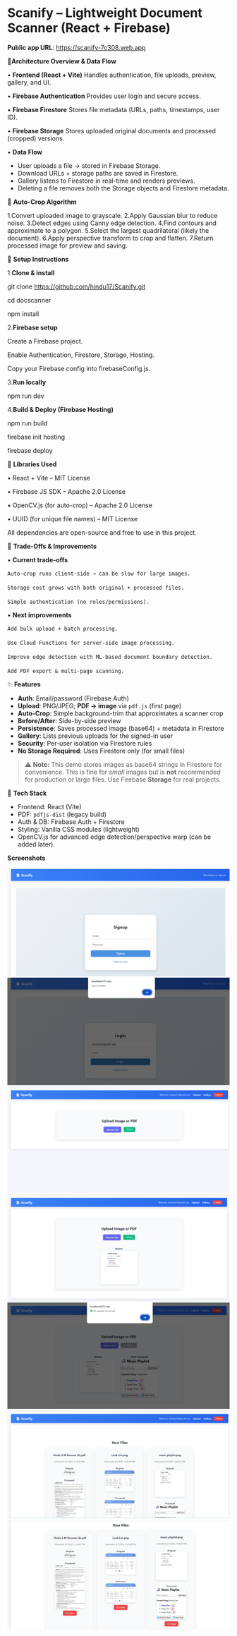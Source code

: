 # Scanify – Lightweight Document Scanner (React + Firebase)

**Public app URL**: https://scanify-7c308.web.app

🔹**Architecture Overview & Data Flow**

• **Frontend (React + Vite)**
Handles authentication, file uploads, preview, gallery, and UI.

• **Firebase Authentication**
Provides user login and secure access.

• **Firebase Firestore**
Stores file metadata (URLs, paths, timestamps, user ID).

• **Firebase Storage**
Stores uploaded original documents and processed (cropped) versions.

• **Data Flow**

- User uploads a file → stored in Firebase Storage.
- Download URLs + storage paths are saved in Firestore.
- Gallery listens to Firestore in real-time and renders previews.
- Deleting a file removes both the Storage objects and Firestore metadata.

🔹 **Auto-Crop Algorithm**

1.Convert uploaded image to grayscale.
2.Apply Gaussian blur to reduce noise.
3.Detect edges using Canny edge detection.
4.Find contours and approximate to a polygon.
5.Select the largest quadrilateral (likely the document).
6.Apply perspective transform to crop and flatten.
7.Return processed image for preview and saving.


🔹 **Setup Instructions**

1.**Clone & install**

git clone https://github.com/hindu17/Scanify.git

cd docscanner

npm install

2.**Firebase setup**

Create a Firebase project.

Enable Authentication, Firestore, Storage, Hosting.

Copy your Firebase config into firebaseConfig.js.

3.**Run locally**

npm run dev

4.**Build & Deploy (Firebase Hosting)**

npm run build

firebase init hosting 

firebase deploy

🔹 **Libraries Used**

   • React + Vite – MIT License
   
   • Firebase JS SDK – Apache 2.0 License
   
   • OpenCV.js (for auto-crop) – Apache 2.0 License
   
   • UUID (for unique file names) – MIT License

All dependencies are open-source and free to use in this project.

🔹 **Trade-Offs & Improvements**

• **Current trade-offs**

    Auto-crop runs client-side → can be slow for large images.
    
    Storage cost grows with both original + processed files.
    
    Simple authentication (no roles/permissions).

• **Next improvements**

    Add bulk upload + batch processing.
    
    Use Cloud Functions for server-side image processing.
    
    Improve edge detection with ML-based document boundary detection.
    
    Add PDF export & multi-page scanning.

✨ **Features**

- **Auth**: Email/password (Firebase Auth)
- **Upload**: PNG/JPEG; **PDF → image** via `pdf.js` (first page)
- **Auto-Crop**: Simple background-trim that approximates a scanner crop
- **Before/After**: Side-by-side preview
- **Persistence**: Saves processed image (base64) + metadata in Firestore
- **Gallery**: Lists previous uploads for the signed-in user
- **Security**: Per-user isolation via Firestore rules
- **No Storage Required**: Uses Firestore only (for small files)

> ⚠️ **Note:** This demo stores images as base64 strings in Firestore for convenience. This is fine for *small* images but is **not** recommended for production or large files. Use Firebase **Storage** for real projects.


 🧱 **Tech Stack**

- Frontend: React (Vite)
- PDF: `pdfjs-dist` (legacy build)
- Auth & DB: Firebase Auth + Firestore
- Styling: Vanilla CSS modules (lightweight)
- OpenCV.js for advanced edge detection/perspective warp (can be added later).

**Screenshots**

![sign up](image.png)
![login in](image-1.png)
![home](image-2.png)
![upload](image-3.png)
![crop](image-4.png)
![gallery view 1](image-5.png)
![gallery view 2](image-6.png)

